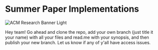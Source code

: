 # Summer Paper Implementations

![ACM Research Banner Light](https://github.com/ACM-Research/paperImplementations/assets/108421238/467a89e3-72db-41d7-9a25-51d2c589bfd9)

Hey team! Go ahead and clone the repo, add your own branch (just title it your name) with all your files and read.me with your synopsis, and then publish your new branch. Let us know if any of y'all have access issues.
